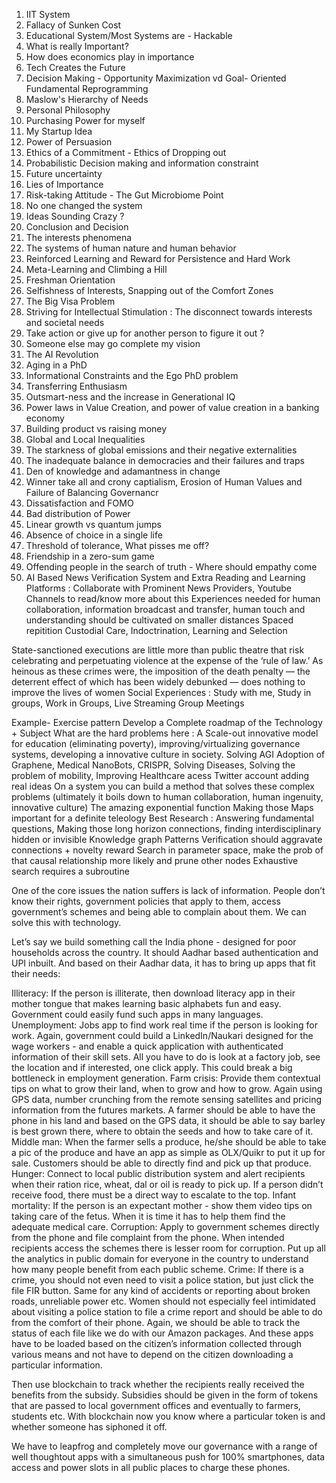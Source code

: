 1. IIT System
2. Fallacy of Sunken Cost
3. Educational System/Most Systems are - Hackable
4. What is really Important?
5. How does economics play in importance
6. Tech Creates the Future
7. Decision Making - Opportunity Maximization vd Goal- Oriented Fundamental Reprogramming
8. Maslow's Hierarchy of Needs
9. Personal Philosophy
10. Purchasing Power for myself
11. My Startup Idea
12. Power of Persuasion
13. Ethics of a Commitment - Ethics of Dropping out
14. Probabilistic Decision making and information constraint
15. Future uncertainty
16. Lies of Importance
17. Risk-taking Attitude - The Gut Microbiome Point
18. No one changed the system
19. Ideas Sounding Crazy ?
20. Conclusion and Decision
21. The interests phenomena
22. The systems of human nature and human behavior
23. Reinforced Learning and Reward for Persistence and Hard Work
24. Meta-Learning and Climbing a Hill
25. Freshman Orientation
26. Selfishness of Interests, Snapping out of the Comfort Zones
27. The Big Visa Problem
28. Striving for Intellectual Stimulation : The disconnect towards interests and societal needs
29. Take action or give up for another person to figure it out ?
30. Someone else may go complete my vision
31. The AI Revolution
32. Aging in a PhD
33. Informational Constraints and the Ego PhD problem
34. Transferring Enthusiasm
35. Outsmart-ness and the increase in Generational IQ
36. Power laws in Value Creation, and power of value creation in a banking economy
37. Building product vs raising money
38. Global and Local Inequalities
39. The starkness of global emissions and their negative externalities
40. The inadequate balance in democracies and their failures and traps
41. Den of knowledge and adamantness in change
42. Winner take all and crony captialism, Erosion of Human Values and Failure of Balancing Governancr
43. Dissatisfaction and FOMO
44. Bad distribution of Power
45. Linear growth vs quantum jumps
46. Absence of choice in a single life
47. Threshold of tolerance, What pisses me off?
48. Friendship in a zero-sum game
49. Offending people in the search of truth - Where should empathy come
50. AI Based News Verification System and Extra Reading and Learning Platforms : Collaborate with Prominent News Providers, Youtube Channels to read/know more about this 
Experiences needed for human collaboration, information broadcast and transfer, human touch and understanding should be cultivated on smaller distances
Spaced repitition
Custodial Care, Indoctrination, Learning and Selection

State-sanctioned executions are little more than public theatre that risk celebrating and perpetuating violence at the expense of the ‘rule of law.’ As heinous as these crimes were, the imposition of the death penalty — the deterrent effect of which has been widely debunked — does nothing to improve the lives of women
Social Experiences : Study with me, Study in groups, Work in Groups, Live Streaming Group Meetings

Example- Exercise pattern
Develop a Complete roadmap of the Technology + Subject
What are the hard problems here : A Scale-out innovative model for education (eliminating poverty), improving/virtualizing governance systems, developing a innovative culture in society.
Solving AGI
Adoption of Graphene, Medical NanoBots, CRISPR, Solving Diseases, Solving the problem of mobility, Improving Healthcare acess
Twitter account adding real ideas
On a system you can build a method that solves these complex problems (ultimately it boils down to human collaboration, human ingenuity, innovative culture)
The amazing exponential function
Making those Maps important for a definite teleology
Best Research : Answering fundamental questions, Making those long horizon connections, finding interdisciplinary hidden or invisible Knowledge graph Patterns
Verification should aggravate connections + novelty reward
Search in parameter space, make the prob of that causal relationship more likely and prune other nodes
Exhaustive search requires a subroutine

One of the core issues the nation suffers is lack of information. People don’t know their rights, government policies that apply to them, access government’s schemes and being able to complain about them. We can solve this with technology.

Let’s say we build something call the India phone - designed for poor households across the country. It should Aadhar based authentication and UPI inbuilt. And based on their Aadhar data, it has to bring up apps that fit their needs:

Illiteracy: If the person is illiterate, then download literacy app in their mother tongue that makes learning basic alphabets fun and easy. Government could easily fund such apps in many languages.
Unemployment: Jobs app to find work real time if the person is looking for work. Again, government could build a LinkedIn/Naukari designed for the wage workers - and enable a quick application with authenticated information of their skill sets. All you have to do is look at a factory job, see the location and if interested, one click apply. This could break a big bottleneck in employment generation.
Farm crisis: Provide them contextual tips on what to grow their land, when to grow and how to grow. Again using GPS data, number crunching from the remote sensing satellites and pricing information from the futures markets. A farmer should be able to have the phone in his land and based on the GPS data, it should be able to say barley is best grown there, where to obtain the seeds and how to take care of it.
Middle man: When the farmer sells a produce, he/she should be able to take a pic of the produce and have an app as simple as OLX/Quikr to put it up for sale. Customers should be able to directly find and pick up that produce.
Hunger: Connect to local public distribution system and alert recipients when their ration rice, wheat, dal or oil is ready to pick up. If a person didn’t receive food, there must be a direct way to escalate to the top.
Infant mortality: If the person is an expectant mother - show them video tips on taking care of the fetus. When it is time it has to help them find the adequate medical care.
Corruption: Apply to government schemes directly from the phone and file complaint from the phone. When intended recipients access the schemes there is lesser room for corruption. Put up all the analytics in public domain for everyone in the country to understand how many people benefit from each public scheme.
Crime: If there is a crime, you should not even need to visit a police station, but just click the file FIR button. Same for any kind of accidents or reporting about broken roads, unreliable power etc. Women should not especially feel intimidated about visiting a police station to file a crime report and should be able to do from the comfort of their phone. Again, we should be able to track the status of each file like we do with our Amazon packages.
And these apps have to be loaded based on the citizen’s information collected through various means and not have to depend on the citizen downloading a particular information.

Then use blockchain to track whether the recipients really received the benefits from the subsidy. Subsidies should be given in the form of tokens that are passed to local government offices and eventually to farmers, students etc. With blockchain now you know where a particular token is and whether someone has siphoned it off.

We have to leapfrog and completely move our governance with a range of well thoughtout apps with a simultaneous push for 100% smartphones, data access and power slots in all public places to charge these phones.
